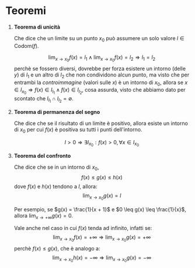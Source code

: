 # Teoremi

1. **Teorema di unicità**

	Che dice che un limite su un punto $x_0$ può assumere un solo valore $l \in \mathrm{Codom}(f)$.

	$$\lim_{x \to x_0} f(x) = l_1 \land \lim_{x \to x_0} f(x) = l_2 \Rightarrow l_1 = l_2$$
	perchè se fossero diversi, dovrebbe per forza esistere un intorno (delle $y$) di $l_1$ e un altro di $l_2$ che non condividono alcun punto, ma visto che per entrambi la _controimmagine_ (valori sulle $x$) è un intorno di $x_0$, allora se $x \in I_{x_0} \Rightarrow f(x) \in I_{l_1} \land f(x) \in I_{l_2}$, cosa assurda, visto che abbiamo dato per scontato che $I_{l_1} \cap I_{l_2} = \emptyset$.

2. **Teorema di permanenza del segno**

	Che dice che se il risultato di un limite è positivo, allora esiste un intorno di $x_0$ per cui $f(x)$ è positiva su tutti i punti dell'intorno.

	$$l > 0 \Rightarrow \exists I_{x_0} : f(x) > 0, \forall x \in I_{x_0}$$

2. **Teorema del confronto**

	Che dice che se in un intorno di $x_0$,
	$$f(x) \leq g(x) \leq h(x)$$
	dove $f(x)$ e $h(x)$ tendono a $l$, allora:
	$$\lim_{x \to x_0} g(x) = l$$

	Per esempio, se $g(x) = \frac{1}{x + 1}$ e $0 \leq g(x) \leq \frac{1}{x}$, allora $\lim_{x \to +\infty} g(x) = 0$.

	Vale anche nel caso in cui $f(x)$ tenda ad infinito, infatti se:
	$$\lim_{x \to x_0} f(x) = +\infty \Rightarrow \lim_{x \to x_0} g(x) = +\infty$$
	perchè $f(x) \leq g(x)$, che è analogo a:
	$$\lim_{x \to x_0} h(x) = -\infty \Rightarrow \lim_{x \to x_0} g(x) = -\infty$$
